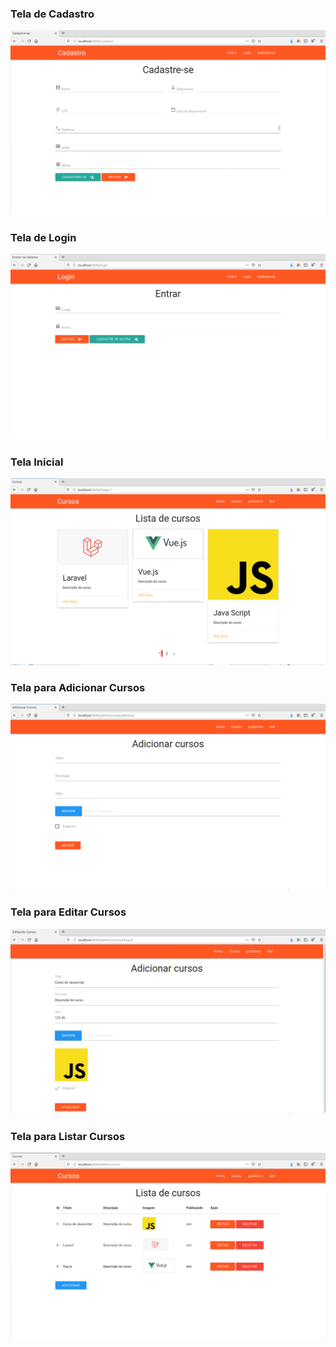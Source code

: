 <p><h3>Tela de Cadastro</h3></p>
<img src="imagem/cadastro.png">

<p><h3>Tela de Login</h3></p>
<img src="imagem/login.png">

<p><h3>Tela Inicial</h3></p>
<img src="imagem/telaInicial.png">

<p><h3>Tela para Adicionar Cursos</h3></p>
<img src="imagem/adicionar.png">

<p><h3>Tela para Editar Cursos </h3></p>
<img src="imagem/editar.png">

<p><h3>Tela para Listar Cursos </h3></p>
<img src="imagem/listaDeCursos.png">

